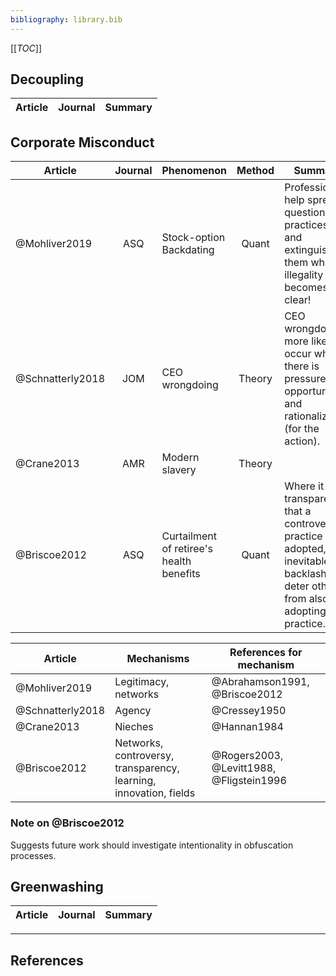 ```yaml
---
bibliography: library.bib
---
```


[[_TOC_]]

## Decoupling

Article     | Journal   | Summary
---         | :-:       | ---


## Corporate Misconduct

Article             | Journal   | Phenomenon                                | Method        | Summary
------              | :-:       | -------                                   | :-:           | -------------------
@Mohliver2019       | ASQ       | Stock-option Backdating                   | Quant         | Professions help spread questionable practices--and extinguish them when illegality becomes clear!
@Schnatterly2018    | JOM       | CEO wrongdoing                            | Theory        | CEO wrongdoing more likely to occur where there is pressure, opportunity, and rationalization (for the action).
@Crane2013          | AMR       | Modern slavery                            | Theory        | 
@Briscoe2012        | ASQ       | Curtailment of retiree's health benefits  | Quant         | Where it is transparent that a controversial practice is adopted, the inevitable backlash will deter others from also adopting that practice.

Article         | Mechanisms                                                        | References for mechanism
---             | -------                                                           | ------
@Mohliver2019   | Legitimacy, networks                                              | @Abrahamson1991, @Briscoe2012
@Schnatterly2018| Agency                                                            | @Cressey1950
@Crane2013      | Nieches                                                           | @Hannan1984
@Briscoe2012    | Networks, controversy, transparency, learning, innovation, fields | @Rogers2003, @Levitt1988, @Fligstein1996




### Note on @Briscoe2012

Suggests future work should investigate intentionality in obfuscation processes.

## Greenwashing

Article     | Journal   | Summary
---         | :-:       | ---

---

## References
